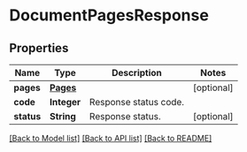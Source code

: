 ﻿
# DocumentPagesResponse


## Properties
Name | Type | Description | Notes
------------ | ------------- | ------------- | -------------
**pages** | [**Pages**](Pages.md) |  | [optional]
**code** | **Integer** | Response status code. | 
**status** | **String** | Response status. | [optional]


[[Back to Model list]](../../README.md#documentation-for-models) [[Back to API list]](../../README.md#documentation-for-api-endpoints) [[Back to README]](../../README.md)


